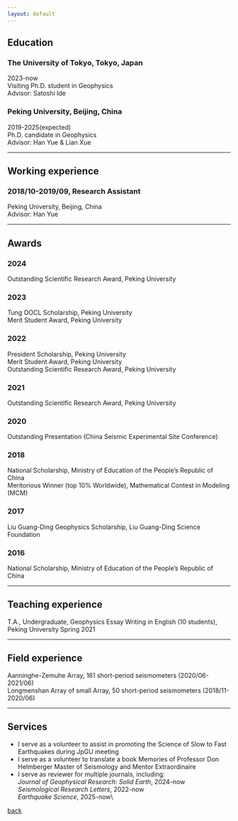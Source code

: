 ```yaml
---
layout: default
---
```

## Education

### The University of Tokyo, Tokyo, Japan  
2023-now\
Visiting Ph.D. student in Geophysics\
Advisor: Satoshi Ide 

### Peking University, Beijing, China  
2019-2025(expected)\
Ph.D. candidate in Geophysics\
Advisor: Han Yue & Lian Xue

* * *
## Working experience

### 2018/10-2019/09, Research Assistant  
Peking University, Beijing, China  
Advisor: Han Yue 

* * *
## Awards

### 2024  
Outstanding  Scientific Research Award, Peking University

### 2023  
Tung OOCL Scholarship, Peking University\
Merit Student Award, Peking University 

### 2022  
President Scholarship, Peking University\
Merit Student Award, Peking University \
Outstanding  Scientific Research Award, Peking University

### 2021
Outstanding  Scientific Research Award, Peking University 

### 2020
Outstanding Presentation (China Seismic Experimental Site Conference)  

### 2018  
National Scholarship, Ministry of Education of the People’s Republic of China\
Meritorious Winner (top 10% Worldwide), Mathematical Contest in Modeling (MCM)

### 2017
Liu Guang-Ding Geophysics Scholarship, Liu Guang-Ding Science Foundation

### 2016  
National Scholarship, Ministry of Education of the People’s Republic of China

* * *
## Teaching experience 
T.A., Undergraduate, Geophysics Essay Writing in English (10 students), Peking University Spring 2021 

* * *
## Field experience 
Aanninghe-Zemuhe Array, 161 short-period seismometers (2020/06-2021/06)  
Longmenshan Array of small Array, 50 short-period seismometers (2018/11-2020/06)
* * *
## Services  
* I serve as a volunteer to assist in promoting the Science of Slow to Fast Earthquakes during JpGU meeting
* I serve as a volunteer to translate a book Memories of Professor Don Helmberger Master of Seismology and Mentor Extraordinaire 
* I serve as reviewer for multiple journals, including:  
*Journal of Geophysical Research: Solid Earth*, 2024-now\
*Seismological Research Letters*, 2022-now\
*Earthquake Science*, 2025-now\



[back](./)
